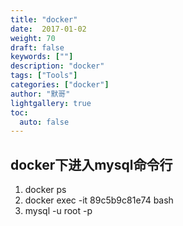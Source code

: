 ```yaml
---  
title: "docker"  
date:  2017-01-02
weight: 70  
draft: false  
keywords: [""]  
description: "docker"  
tags: ["Tools"]
categories: ["docker"]
author: "默哥"  
lightgallery: true
toc:
  auto: false
---
```



## docker下进入mysql命令行
1. docker ps
2. docker exec -it 89c5b9c81e74  bash
3.  mysql -u root -p
